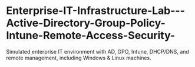 # Enterprise-IT-Infrastructure-Lab---Active-Directory-Group-Policy-Intune-Remote-Access-Security-
Simulated enterprise IT environment with AD, GPO, Intune, DHCP/DNS, and remote management, including Windows &amp; Linux machines.
